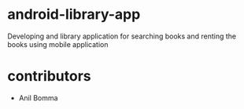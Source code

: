 # android-library-app
Developing and library application for searching books and renting the books using mobile application


# contributors
- Anil Bomma